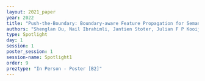 ```yaml
---
layout: 2021_paper
year: 2022
title: "Push-the-Boundary: Boundary-aware Feature Propagation for Semantic Segmentation of 3D Point Clouds"
authors: "Shenglan Du, Nail Ibrahimli, Jantien Stoter, Julian F P Kooij and Liangliang Nan"
type: Spotlight
day: 1
session: 1
poster_session: 1
session-name: Spotlight1
order: 9
preztype: "In Person - Poster [B2]"
---
```

